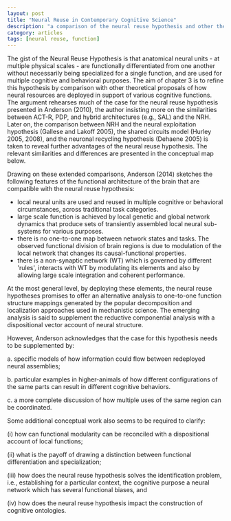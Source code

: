 ```yaml
---
layout: post
title: "Neural Reuse in Contemporary Cognitive Science"
description: "a comparison of the neural reuse hypothesis and other theories of how neural resources are used in support of cognitive functions"
category: articles
tags: [neural reuse, function]
---
```


The gist of the Neural Reuse Hypothesis is that anatomical neural units - at multiple physical scales - are functionally differentiated from one another without necessarily being specialized for a single function, and are used for multiple cognitive and behavioral purposes. The aim of chapter 3 is to refine this hypothesis by comparison with other theoretical proposals of how neural resources are deployed in support of various cognitive functions. The argument rehearses much of the case for the neural reuse hypothesis presented in Anderson (2010), the author insisting more on the similarities between ACT-R, PDP, and hybrid architectures (e.g., SAL) and the NRH. Later on, the comparison between NRH and the neural exploitation hypothesis (Gallese and Lakoff 2005), the shared circuits model (Hurley 2005, 2008), and the neuronal recycling hypothesis (Dehaene 2005) is taken to reveal further advantages of the neural reuse hypothesis. The relevant similarities and differences are presented in the conceptual map below. 

Drawing on these extended comparisons, Anderson (2014) sketches the following features of the functional architecture of the brain that are compatible with the neural reuse hypothesis: 

* local neural units are used and reused in multiple cognitive or behavioral circumstances, across traditional task categories. 
* large scale function is achieved by local genetic and global network dynamics that produce sets of transiently assembled local neural sub-systems for various purposes. 
* there is no one-to-one map between network states and tasks. The observed functional division of brain regions is due to modulation of the local network that changes its causal-functional properties.
* there is a non-synaptic network (WT) which is governed by different 'rules', interacts with WT by modulating its elements and also by allowing large scale integration and coherent performance. 

At the most general level, by deploying these elements, the neural reuse hypotheses promises to offer an alternative analysis to one-to-one function structure mappings generated by the popular decomposition and localization approaches used in mechanistic science. The emerging analysis is said to supplement the reductive componential analysis with a dispositional vector account of neural structure. 

However, Anderson acknowledges that the case for this hypothesis needs to be supplemented by:

a. specific models of how information could flow between redeployed neural assemblies;

b. particular examples in higher-animals of how different configurations of the same parts can result in different cognitive behaviors.

c. a more complete discussion of how multiple uses of the same region can be coordinated. 

Some additional conceptual work also seems to be required to clarify: 

(i) how can functional modularity can be reconciled with a dispositional account of local functions; 

(ii) what is the payoff of drawing a distinction between functional differentiation and specialization; 

(iii) how does the neural reuse hypothesis solves the identification problem, i.e., establishing for a particular context, the cognitive purpose a neural network which has several functional biases, and 

(iv) how does the neural reuse hypothesis impact the construction of cognitive ontologies. 
